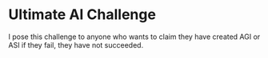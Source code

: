 # Ultimate AI Challenge
I pose this challenge to anyone who wants to claim they have created AGI or ASI if they fail, they have not succeeded.
